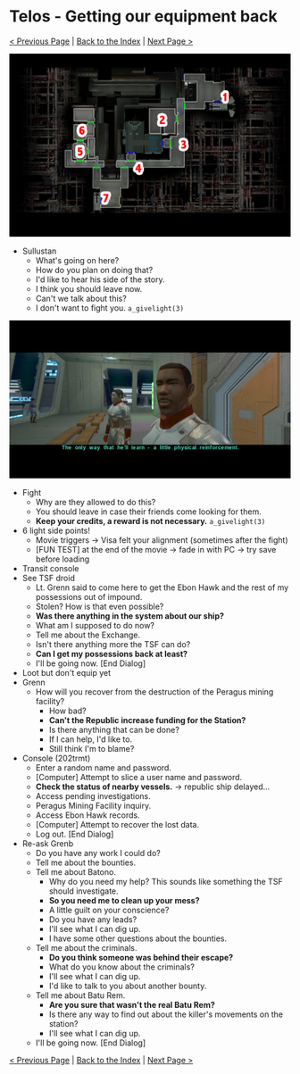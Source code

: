 # Telos - Getting our equipment back

[< Previous Page](./02_Telos.md) |
[Back to the Index](../index.md) |
[Next Page >](./04_Telos.md)

![](img/03_Telos/03_Telos_map.png)

- Sullustan
    - What's going on here?
    - How do you plan on doing that?
    - I'd like to hear his side of the story.
    - I think you should leave now.
    - Can't we talk about this?
    - I don't want to fight you. `a_givelight(3)`

![2025051814040300-09283F1FC0B01C5416AE2622190758FC.jpg](img/03_Telos/2025051814040300-09283F1FC0B01C5416AE2622190758FC.jpg)

- Fight
    - Why are they allowed to do this?
    - You should leave in case their friends come looking for them.
    - **Keep your credits, a reward is not necessary.** `a_givelight(3)`
- 6 light side points!
  - Movie triggers -> Visa felt your alignment (sometimes after the fight)
  - [FUN TEST] at the end of the movie -> fade in with PC -> try save before loading
- Transit console
- See TSF droid
  - Lt. Grenn said to come here to get the Ebon Hawk and the rest of my possessions out of impound.
  - Stolen? How is that even possible?
  - **Was there anything in the system about our ship?**
  - What am I supposed to do now?
  - Tell me about the Exchange.
  - Isn't there anything more the TSF can do?
  - **Can I get my possessions back at least?**
  - I'll be going now. [End Dialog]
- Loot but don't equip yet
- Grenn
  - How will you recover from the destruction of the Peragus mining facility?
    - How bad?
    - **Can't the Republic increase funding for the Station?**
    - Is there anything that can be done?
    - If I can help, I'd like to.
    - Still think I'm to blame?
- Console (202trmt)
  - Enter a random name and password.
  - [Computer] Attempt to slice a user name and password.
  - **Check the status of nearby vessels.** -> republic ship delayed...
  - Access pending investigations.
  - Peragus Mining Facility inquiry.
  - Access Ebon Hawk records.
  - [Computer] Attempt to recover the lost data.
  - Log out. [End Dialog]
- Re-ask Grenb
    - Do you have any work I could do?
    - Tell me about the bounties.
    - Tell me about Batono.
        - Why do you need my help? This sounds like something the TSF should investigate.
        - **So you need me to clean up your mess?**
        - A little guilt on your conscience?
        - Do you have any leads?
        - I'll see what I can dig up.
        - I have some other questions about the bounties.
    - Tell me about the criminals.
        - **Do you think someone was behind their escape?**
        - What do you know about the criminals?
        - I'll see what I can dig up.
        - I'd like to talk to you about another bounty.
    - Tell me about Batu Rem.
        - **Are you sure that wasn't the real Batu Rem?**
        - Is there any way to find out about the killer's movements on the station?
        - I'll see what I can dig up.
    - I'll be going now. [End Dialog]


[< Previous Page](./02_Telos.md) |
[Back to the Index](../index.md) |
[Next Page >](./04_Telos.md)

